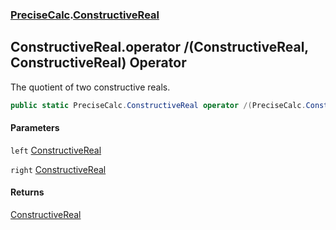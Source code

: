 ### [PreciseCalc](PreciseCalc.md 'PreciseCalc').[ConstructiveReal](PreciseCalc.ConstructiveReal.md 'PreciseCalc.ConstructiveReal')

## ConstructiveReal.operator /(ConstructiveReal, ConstructiveReal) Operator

The quotient of two constructive reals.

```csharp
public static PreciseCalc.ConstructiveReal operator /(PreciseCalc.ConstructiveReal left, PreciseCalc.ConstructiveReal right);
```
#### Parameters

<a name='PreciseCalc.ConstructiveReal.op_Division(PreciseCalc.ConstructiveReal,PreciseCalc.ConstructiveReal).left'></a>

`left` [ConstructiveReal](PreciseCalc.ConstructiveReal.md 'PreciseCalc.ConstructiveReal')

<a name='PreciseCalc.ConstructiveReal.op_Division(PreciseCalc.ConstructiveReal,PreciseCalc.ConstructiveReal).right'></a>

`right` [ConstructiveReal](PreciseCalc.ConstructiveReal.md 'PreciseCalc.ConstructiveReal')

#### Returns
[ConstructiveReal](PreciseCalc.ConstructiveReal.md 'PreciseCalc.ConstructiveReal')